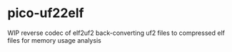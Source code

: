 # pico-uf22elf
WIP reverse codec of elf2uf2 back-converting uf2 files to compressed elf files for memory usage analysis
